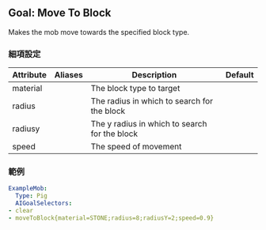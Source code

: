 Goal: Move To Block
--------------

Makes the mob move towards the specified block type. 

### 細項設定

| Attribute  | Aliases  | Description  | Default |
|----------------|----------|-----------------------------------------------|:-------:|
| material   |  | The block type to target  | |
| radius |  | The radius in which to search for the block   | |
| radiusy|  | The y radius in which to search for the block | |
| speed  |  | The speed of movement | |


### 範例

```yaml
ExampleMob:
  Type: Pig
  AIGoalSelectors:
- clear
- moveToBlock{material=STONE;radius=8;radiusY=2;speed=0.9}
```